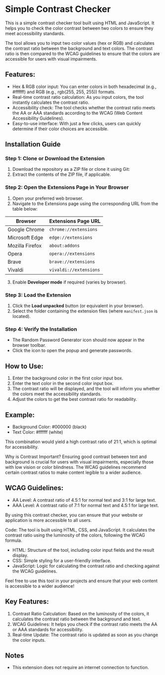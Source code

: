 # Simple Contrast Checker

This is a simple contrast checker tool built using HTML and JavaScript. It helps you to check the color contrast between two colors to ensure they meet accessibility standards.

The tool allows you to input two color values (hex or RGB) and calculates the contrast ratio between the background and text colors. The contrast ratio is then compared to the WCAG guidelines to ensure that the colors are accessible for users with visual impairments. 

## Features:
- Hex & RGB color input: You can enter colors in both hexadecimal (e.g., #ffffff) and RGB (e.g., rgb(255, 255, 255)) formats.
- Real-time contrast ratio calculation: As you input colors, the tool instantly calculates the contrast ratio.
- Accessibility check: The tool checks whether the contrast ratio meets the AA or AAA standards according to the WCAG (Web Content Accessibility Guidelines).
- Easy-to-use interface: With just a few clicks, users can quickly determine if their color choices are accessible.

## Installation Guide

### Step 1: Clone or Download the Extension
1. Download the repository as a ZIP file or clone it using Git:
2. Extract the contents of the ZIP file, if applicable.

### Step 2: Open the Extensions Page in Your Browser
1. Open your preferred web browser.
2. Navigate to the Extensions page using the corresponding URL from the table below:

| Browser          | Extensions Page URL              |
|------------------|----------------------------------|
| Google Chrome    | `chrome://extensions`           |
| Microsoft Edge   | `edge://extensions`             |
| Mozilla Firefox  | `about:addons`                  |
| Opera            | `opera://extensions`            |
| Brave            | `brave://extensions`            |
| Vivaldi          | `vivaldi://extensions`          |

3. Enable **Developer mode** if required (varies by browser).

### Step 3: Load the Extension
1. Click the **Load unpacked** button (or equivalent in your browser).
2. Select the folder containing the extension files (where `manifest.json` is located).

### Step 4: Verify the Installation
- The Random Password Generator icon should now appear in the browser toolbar.
- Click the icon to open the popup and generate passwords.



## How to Use:
1. Enter the background color in the first color input box.
2. Enter the text color in the second color input box.
3. The contrast ratio will be displayed, and the tool will inform you whether the colors meet the accessibility standards.
4. Adjust the colors to get the best contrast ratio for readability.

## Example:
- Background Color: #000000 (black)
- Text Color: #ffffff (white)

This combination would yield a high contrast ratio of 21:1, which is optimal for accessibility.

Why is Contrast Important?
Ensuring good contrast between text and background is crucial for users with visual impairments, especially those with low vision or color blindness. The WCAG guidelines recommend certain contrast ratios to make content legible to a wider audience.

## WCAG Guidelines:
- AA Level: A contrast ratio of 4.5:1 for normal text and 3:1 for large text.
- AAA Level: A contrast ratio of 7:1 for normal text and 4.5:1 for large text.

By using this contrast checker, you can ensure that your website or application is more accessible to all users.

Code:
The tool is built using HTML, CSS, and JavaScript. It calculates the contrast ratio using the luminosity of the colors, following the WCAG formula.

- HTML: Structure of the tool, including color input fields and the result display.
- CSS: Simple styling for a user-friendly interface.
- JavaScript: Logic for calculating the contrast ratio and checking against the WCAG guidelines.

Feel free to use this tool in your projects and ensure that your web content is accessible to a wider audience!
 

## Key Features:
1. Contrast Ratio Calculation: Based on the luminosity of the colors, it calculates the contrast ratio between the background and text.
2. WCAG Guidelines: It helps you check if the contrast ratio meets the AA or AAA standards for accessibility.
3. Real-time Update: The contrast ratio is updated as soon as you change the color inputs.

## Notes
- This extension does not require an internet connection to function.


